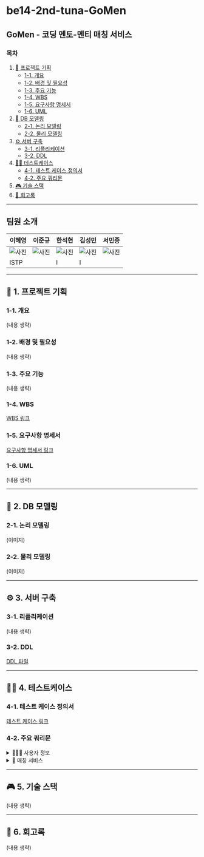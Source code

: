 # be14-2nd-tuna-GoMen


## GoMen -  코딩 멘토-멘티 매칭 서비스

### 목차
1. [📁 프로젝트 기획](#1)
   - [1-1. 개요](#1-1)
   - [1-2. 배경 및 필요성](#1-2)
   - [1-3. 주요 기능](#1-3)
   - [1-4. WBS](#1-4)
   - [1-5. 요구사항 명세서](#1-5)
   - [1-6. UML](#1-6)
2. [🔎 DB 모델링](#2)
   - [2-1. 논리 모델링](#2-1)
   - [2-2. 물리 모델링](#2-2)
3. [⚙️ 서버 구축](#3)
   - [3-1. 리플리케이션](#3-1)
   - [3-2. DDL](#3-2)
4. [✍🏻 테스트케이스](#4)
   - [4-1. 테스트 케이스 정의서](#4-1)
   - [4-2. 주요 쿼리문](#4-2)
5. [🎮 기술 스택](#5)
6. [📗 회고록](#6)

---

## 팀원 소개
| 이혜영 | 이준규 | 한석현 | 김성민 | 서민종 |
|--------|--------|--------|--------|--------|
| ![사진](#) | ![사진](#) | ![사진](#) | ![사진](#) | ![사진](#) |
| ISTP |  | I | I |  |

---

## 📁 1. 프로젝트 기획
### 1-1. 개요
(내용 생략)

### 1-2. 배경 및 필요성
(내용 생략)

### 1-3. 주요 기능
(내용 생략)

### 1-4. WBS
[WBS 링크](#)

### 1-5. 요구사항 명세서
[요구사항 명세서 링크](#)

### 1-6. UML
(내용 생략)

---

## 🔎 2. DB 모델링

### 2-1. 논리 모델링
(이미지)

### 2-2. 물리 모델링
(이미지)

---

## ⚙️ 3. 서버 구축
### 3-1. 리플리케이션
(내용 생략)

### 3-2. DDL
[DDL 파일](#)

---

## ✍🏻 4. 테스트케이스
### 4-1. 테스트 케이스 정의서
[테스트 케이스 링크](#)

### 4-2. 주요 쿼리문
<details><summary>👩🏻‍💻 사용자 정보</summary>
(쿼리문 예시)
</details>

<details><summary>👥 매칭 서비스 </summary>
(쿼리문 예시)
</details>

---

## 🎮 5. 기술 스택
(내용 생략)

---

## 📗 6. 회고록
(내용 생략)
